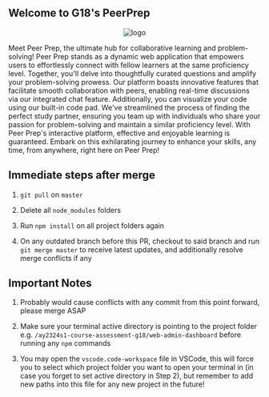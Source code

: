## Welcome to G18's PeerPrep

<p align="center">
  <img src="https://github.com/CS3219-AY2324S1/ay2324s1-course-assessment-g18/assets/85295389/db8c3ec4-7833-4522-86b7-9fbd744ad993" alt="logo">
</p>

Meet Peer Prep, the ultimate hub for collaborative learning and problem-solving! Peer Prep stands as a dynamic web application that empowers users to effortlessly connect with fellow learners at the same proficiency level. Together, you'll delve into thoughtfully curated questions and amplify your problem-solving prowess. Our platform boasts innovative features that facilitate smooth collaboration with peers, enabling real-time discussions via our integrated chat feature. Additionally, you can visualize your code using our built-in code pad. We've streamlined the process of finding the perfect study partner, ensuring you team up with individuals who share your passion for problem-solving and maintain a similar proficiency level. With Peer Prep's interactive platform, effective and enjoyable learning is guaranteed. Embark on this exhilarating journey to enhance your skills, any time, from anywhere, right here on Peer Prep!

## Immediate steps after merge
1. `git pull` on `master`

2. Delete all `node_modules` folders

3. Run `npm install` on all project folders again

4. On any outdated branch before this PR, checkout to said branch and run `git merge master` to receive latest updates, and additionally resolve merge conflicts if any

## Important Notes

1. Probably would cause conflicts with any commit from this point forward, please merge ASAP

2. Make sure your terminal active directory is pointing to the project folder e.g. `/ay2324s1-course-assessment-g18/web-admin-dashboard` before running any `npm` commands

3. You may open the `vscode.code-workspace` file in VSCode, this will force you to select which project folder you want to open your terminal in (in case you forget to set active directory in Step 2), but remember to add new paths into this file for any new project in the future!
